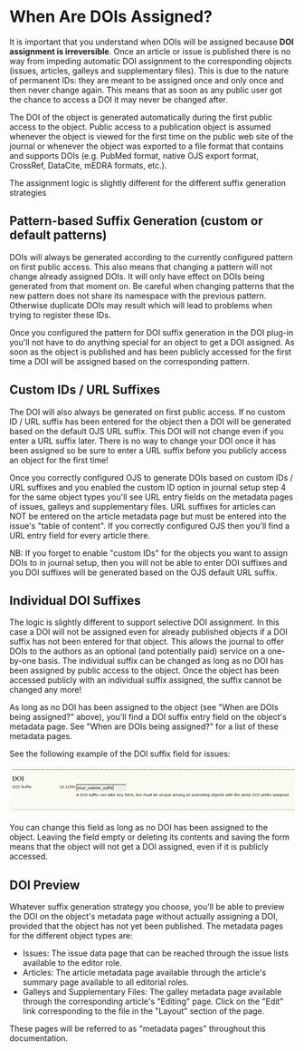 # When Are DOIs Assigned?

It is important that you understand when DOIs will be assigned because **DOI assignment is irreversible**. Once an article or issue is published there is no way from impeding automatic DOI assignment to the corresponding objects (issues, articles, galleys and supplementary files). This is due to the nature of permanent IDs: they are meant to be assigned once and only once and then never change again. This means that as soon as any public user got the chance to access a DOI it may never be changed after.

The DOI of the object is generated automatically during the first public access to the object. Public access to a publication object is assumed whenever the object is viewed for the first time on the public web site of the journal or whenever the object was exported to a file format that contains and supports DOIs (e.g. PubMed format, native OJS export format, CrossRef, DataCite, mEDRA formats, etc.).

The assignment logic is slightly different for the different suffix generation strategies

## Pattern-based Suffix Generation (custom or default patterns)

DOIs will always be generated according to the currently configured pattern on first public access. This also means that changing a pattern will not change already assigned DOIs. It will only have effect on DOIs being generated from that moment on. Be careful when changing patterns that the new pattern does not share its namespace with the previous pattern. Otherwise duplicate DOIs may result which will lead to problems when trying to register these IDs.

Once you configured the pattern for DOI suffix generation in the DOI plug-in you'll not have to do anything special for an object to get a DOI assigned. As soon as the object is published and has been publicly accessed for the first time a DOI will be assigned based on the corresponding pattern.

## Custom IDs / URL Suffixes

The DOI will also always be generated on first public access. If no custom ID / URL suffix has been entered for the object then a DOI will be generated based on the default OJS URL suffix. This DOI will not change even if you enter a URL suffix later. There is no way to change your DOI once it has been assigned so be sure to enter a URL suffix before you publicly access an object for the first time!

Once you correctly configured OJS to generate DOIs based on custom IDs / URL suffixes and you enabled the custom ID option in journal setup step 4 for the same object types you'll see URL entry fields on the metadata pages of issues, galleys and supplementary files. URL suffixes for articles can NOT be entered on the article metadata page but must be entered into the issue's "table of content". If you correctly configured OJS then you'll find a URL entry field for every article there.

NB: If you forget to enable "custom IDs" for the objects you want to assign DOIs to in journal setup, then you will not be able to enter DOI suffixes and you DOI suffixes will be generated based on the OJS default URL suffix.

## Individual DOI Suffixes

The logic is slightly different to support selective DOI assignment. In this case a DOI will not be assigned even for already published objects if a DOI suffix has not been entered for that object. This allows the journal to offer DOIs to the authors as an optional (and potentially paid) service on a one-by-one basis. The individual suffix can be changed as long as no DOI has been assigned by public access to the object. Once the object has been accessed publicly with an individual suffix assigned, the suffix cannot be changed any more!

As long as no DOI has been assigned to the object (see "When are DOIs being assigned?" above), you'll find a DOI suffix entry field on the object's metadata page. See "When are DOIs being assigned?" for a list of these metadata pages.

See the following example of the DOI suffix field for issues:

![](assets/assignment.png)

You can change this field as long as no DOI has been assigned to the object. Leaving the field empty or deleting its contents and saving the form means that the object will not get a DOI assigned, even if it is publicly accessed.

## DOI Preview

Whatever suffix generation strategy you choose, you'll be able to preview the DOI on the object's metadata page without actually assigning a DOI, provided that the object has not yet been published. The metadata pages for the different object types are:

- Issues: The issue data page that can be reached through the issue lists available to the editor role.
- Articles: The article metadata page available through the article's summary page available to all editorial roles.
- Galleys and Supplementary Files: The galley metadata page available through the corresponding article's "Editing" page. Click on the "Edit" link corresponding to the file in the "Layout" section of the page.

These pages will be referred to as "metadata pages" throughout this documentation.
